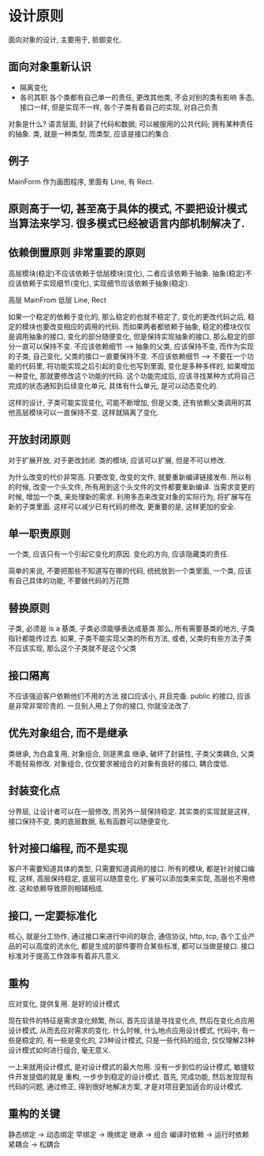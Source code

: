 # 设计原则

面向对象的设计, 主要用于, 抵御变化.

## 面向对象重新认识

* 隔离变化
* 各司其职
  各个类都有自己单一的责任, 更改其他类, 不会对别的类有影响
  多态, 接口一样, 但是实现不一样, 各个子类有着自己的实现, 对自己负责

对象是什么?
语言层面, 封装了代码和数据; 可以被服用的公共代码; 拥有某种责任的抽象. 类, 就是一种类型, 而类型, 应该是接口的集合.

## 例子

MainForm 作为画图程序, 里面有 Line, 有 Rect. 

## 原则高于一切, 甚至高于具体的模式, 不要把设计模式当算法来学习. 很多模式已经被语言内部机制解决了.

## 依赖倒置原则 非常重要的原则

高层模块(稳定)不应该依赖于低层模块(变化), 二者应该依赖于抽象.
抽象(稳定)不应该依赖于实现细节(变化), 实现细节应该依赖于抽象(稳定).

高层 MainFrom
低层 Line, Rect

如果一个稳定的依赖于变化的, 那么稳定的也就不稳定了, 变化的更改代码之后, 稳定的模块也要改变相应的调用的代码.
而如果两者都依赖于抽象, 稳定的模块仅仅是调用抽象的接口, 变化的部分随便变化, 但是保持实现抽象的接口, 那么稳定的部分一直可以保持不变.
不应该依赖细节 --> 抽象的父类, 应该保持不变, 而作为实现的子类, 自己变化, 父类的接口一直要保持不变.
不应该依赖细节 --> 不要在一个功能的代码里, 将功能实现之后引起的变化也写到里面, 变化是多种多样的, 如果增加一种变化, 那就要修改这个功能的代码. 这个功能完成后, 应该寻找某种方式将自己完成的状态通知到后续变化单元, 具体有什么单元, 是可以动态变化的.


这样的设计, 子类可能实现变化, 可能不断增加, 但是父类, 还有依赖父类调用的其他高层模块可以一直保持不变. 这样就隔离了变化.

## 开放封闭原则

对于扩展开放, 对于更改封闭.
类的模块, 应该可以扩展, 但是不可以修改.

为什么改变的代价非常高. 只要改变, 改变的文件, 就要重新编译链接发布. 所以有的时候, 改变一个头文件, 所有用到这个头文件的文件都要重新编译. 当需求变更的时候, 增加一个类, 来处理新的需求. 利用多态来改变对象的实际行为, 将扩展写在新的子类里面. 这样可以减少已有代码的修改, 更重要的是, 这样更加的安全.

## 单一职责原则

一个类, 应该只有一个引起它变化的原因.
变化的方向, 应该隐藏类的责任.

简单的来说, 不要把那些不知道写在哪的代码, 统统放到一个类里面, 一个类, 应该有自己具体的功能, 不要做代码的万花筒

## 替换原则

子类, 必须是 is a 基类, 子类必须能够表达成基类
那么, 所有需要基类的地方, 子类指针都能传过去.
如果, 子类不能实现父类的所有方法, 或者, 父类的有些方法子类不应该实现, 那么这个子类就不是这个父类

## 接口隔离

不应该强迫客户依赖他们不用的方法
接口应该小, 并且完备.
public 的接口, 应该是非常非常珍贵的. 一旦别人用上了你的接口, 你就没法改了.

## 优先对象组合, 而不是继承

类继承, 为白盒复用, 对象组合, 则是黑盒
继承, 破坏了封装性, 子类父类耦合, 父类不能轻易修改.
对象组合, 仅仅要求被组合的对象有良好的接口, 耦合度低.

## 封装变化点

分界层, 让设计者可以在一层修改, 而另外一层保持稳定.
其实类的实现就是这样, 接口保持不变, 类的底层数据, 私有函数可以随便变化.

## 针对接口编程, 而不是实现

客户不需要知道具体的类型, 只需要知道调用的接口. 所有的模块, 都是针对接口编程, 这样, 高层保持稳定, 底层可以随意变化. 扩展可以添加类来实现, 高层也不用修改. 这和依赖导致原则相辅相成.

## 接口, 一定要标准化

核心, 就是分工协作, 通过接口来进行中间的联合, 通信协议, http, tcp, 各个工业产品的可以高度的流水化, 都是生成的部件要符合某些标准, 都可以当做是接口. 接口标准对于提高工作效率有着非凡意义.

## 重构

应对变化, 提供复用. 是好的设计模式

现在软件的特征是需求变化频繁, 所以, 首先应该是寻找变化点, 然后在变化点应用设计模式, 从而去应对需求的变化. 什么时候, 什么地点应用设计模式, 代码中, 有一些是稳定的, 有一些是变化的, 23种设计模式, 只是一些代码的组合, 仅仅理解23种设计模式如何进行组合, 毫无意义.

一上来就用设计模式, 是对设计模式的最大勿用. 没有一步到位的设计模式, 敏捷软件开发提倡的就是 重构, 一步步到稳定的设计模式. 首先, 完成功能, 然后发现现有代码的问题, 通过修正, 得到很好地解决方案, 才是对项目更加适合的设计模式.

## 重构的关键

静态绑定 -> 动态绑定
早绑定 -> 晚绑定
继承 -> 组合
编译时依赖 -> 运行时依赖
紧耦合 -> 松耦合